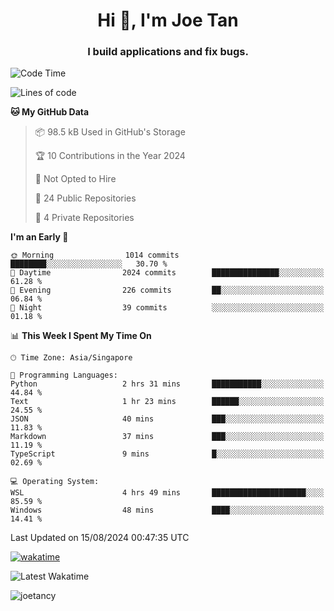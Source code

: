 <h1 align="center">Hi 👋, I'm Joe Tan</h1>
<h3 align="center">I build applications and fix bugs.</h3>

<!--START_SECTION:waka-->
![Code Time](http://img.shields.io/badge/Code%20Time-1%2C409%20hrs%2020%20mins-blue)

![Lines of code](https://img.shields.io/badge/From%20Hello%20World%20I%27ve%20Written-46.5%20million%20lines%20of%20code-blue)

**🐱 My GitHub Data** 

> 📦 98.5 kB Used in GitHub's Storage 
 > 
> 🏆 10 Contributions in the Year 2024
 > 
> 🚫 Not Opted to Hire
 > 
> 📜 24 Public Repositories 
 > 
> 🔑 4 Private Repositories 
 > 
**I'm an Early 🐤** 

```text
🌞 Morning                1014 commits        ████████░░░░░░░░░░░░░░░░░   30.70 % 
🌆 Daytime                2024 commits        ███████████████░░░░░░░░░░   61.28 % 
🌃 Evening                226 commits         ██░░░░░░░░░░░░░░░░░░░░░░░   06.84 % 
🌙 Night                  39 commits          ░░░░░░░░░░░░░░░░░░░░░░░░░   01.18 % 
```


📊 **This Week I Spent My Time On** 

```text
🕑︎ Time Zone: Asia/Singapore

💬 Programming Languages: 
Python                   2 hrs 31 mins       ███████████░░░░░░░░░░░░░░   44.84 % 
Text                     1 hr 23 mins        ██████░░░░░░░░░░░░░░░░░░░   24.55 % 
JSON                     40 mins             ███░░░░░░░░░░░░░░░░░░░░░░   11.83 % 
Markdown                 37 mins             ███░░░░░░░░░░░░░░░░░░░░░░   11.19 % 
TypeScript               9 mins              █░░░░░░░░░░░░░░░░░░░░░░░░   02.69 % 

💻 Operating System: 
WSL                      4 hrs 49 mins       █████████████████████░░░░   85.59 % 
Windows                  48 mins             ████░░░░░░░░░░░░░░░░░░░░░   14.41 % 
```


 Last Updated on 15/08/2024 00:47:35 UTC
<!--END_SECTION:waka-->
[![wakatime](https://wakatime.com/badge/user/e0e3a0f0-6d69-4241-946d-0baaf7b91278.svg)](https://wakatime.com/@e0e3a0f0-6d69-4241-946d-0baaf7b91278)

![Latest Wakatime](https://github.com/joetancy/joetancy/workflows/Latest%20Wakatime/badge.svg)

<p align="left"> <img src="https://komarev.com/ghpvc/?username=joetancy" alt="joetancy" /> </p>

